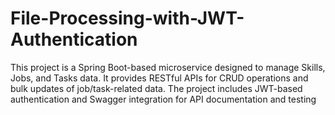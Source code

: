 # File-Processing-with-JWT-Authentication
This project is a Spring Boot-based microservice designed to manage Skills, Jobs, and Tasks data. It provides RESTful APIs for CRUD operations and bulk updates of job/task-related data. The project includes JWT-based authentication and Swagger integration for API documentation and testing
